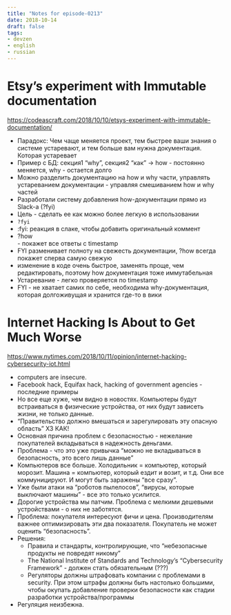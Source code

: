 ```yaml
---
title: "Notes for episode-0213"
date: 2018-10-14
draft: false
tags:
- devzen
- english
- russian
---
```


# Etsy’s experiment with Immutable documentation
https://codeascraft.com/2018/10/10/etsys-experiment-with-immutable-documentation/

- Парадокс: Чем чаще меняется проект, тем быстрее ваши знания о системе устаревают, и тем больше вам нужна документация. Которая устаревает
- Пример с БД: секция1 “why”, секция2 “как” -> how - постоянно меняется, why - остается долго
- Можно разделить документацию на how и why части, управлять устареванием документации - управляя смешиванием how и why частей
- Разработали систему добавления how-документации прямо из Slack-а (?fyi)
- Цель - сделать ее как можно более легкую в использовании
- `?fyi` <info>
- :fyi: реакция в слаке, чтобы добавить оригинальный коммент
- ?how <search request> - покажет все ответы с timestamp
- FYI разменивает полноту на свежесть документации, ?how всегда покажет сперва самую свежую
- изменение в коде очень быстрое, заменять проще, чем редактировать, поэтому how документация тоже иммутабельная
- Устаревание - легко проверяется по timestamp
- FYI - не хватает самих по себе, необходима why-документация, которая долгоживущая и хранится где-то в вики

# Internet Hacking Is About to Get Much Worse
https://www.nytimes.com/2018/10/11/opinion/internet-hacking-cybersecurity-iot.html

- computers are insecure.
- Facebook hack, Equifax hack, hacking of government agencies - последние примеры
- Но все еще хуже, чем видно в новостях. Компьютеры будут встраиваться в физические устройства, от них будут зависеть жизни, не только данные.
- “Правительство должно вмешаться и зарегулировать эту опасную область” ХЗ КАК!
- Основная причина проблем с безопасностью - нежелание покупателей вкладываться в надежность деньгами.
- Проблема - что это уже привычка “можно не вкладываться в безопасность, это всего лишь данные”
- Компьютеров все больше. Холодильник = компьютер, который морозит. Машина = компьютер, который ездит и возит, и т.д. Они все коммуницируют. И могут быть заражены “все сразу”.
- Уже были атаки на “роботов пылелосов”, “вирусы, которые выключают машины” - все это только усилится.
- Дорогие устройства мы патчим. Проблема с мелкими дешевыми устройствами - о них не заботятся.
- Проблема: покупателя интересуют фичи и цена. Производителям важнее оптимизировать эти два показателя. Покупатель не может оценить “безопасность”.
- Решения:
    - Правила и стандарты, контролирующие, что “небезопасные продукты не повредят никому”
    - The National Institute of Standards and Technology’s “Cybersecurity Framework” - должен стать обязательным (???)
    - Регуляторы должны штрафовать компании с проблемами в security. При этом штрафы должны быть настолько большими, чтобы окупать добавление проверки безопасности как стадии разработки устройства/программы
- Регуляция неизбежна.

